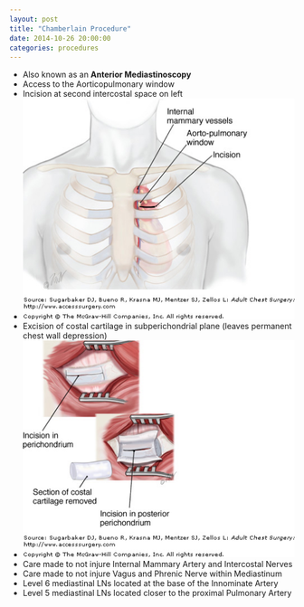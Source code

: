 ```yaml
---
layout: post
title: "Chamberlain Procedure"
date: 2014-10-26 20:00:00
categories: procedures
---
```

* Also known as an **Anterior Mediastinoscopy**
* Access to the Aorticopulmonary window
* Incision at second intercostal space on left
* ![chamberlain_1](/assets/2014-09-28-cardiothoracic-facts/Chamberlain_1.jpeg)
* Excision of costal cartilage in subperichondrial plane (leaves permanent chest wall depression)
* ![chamberlain_2](/assets/2014-09-28-cardiothoracic-facts/Chamberlain_2.jpeg)
* Care made to not injure Internal Mammary Artery and Intercostal Nerves
* Care made to not injure Vagus and Phrenic Nerve within Mediastinum
* Level 6 mediastinal LNs located at the base of the Innominate Artery
* Level 5 mediastinal LNs located closer to the proximal Pulmonary Artery
